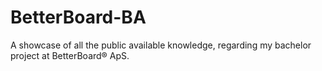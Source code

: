 # BetterBoard-BA
A showcase of all the public available knowledge, regarding my bachelor project at  BetterBoard® ApS.
